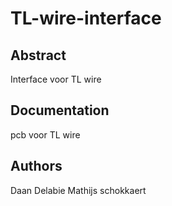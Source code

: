 # TL-wire-interface

## Abstract
Interface voor TL wire


## Documentation
pcb voor TL wire


## Authors
Daan Delabie
Mathijs schokkaert